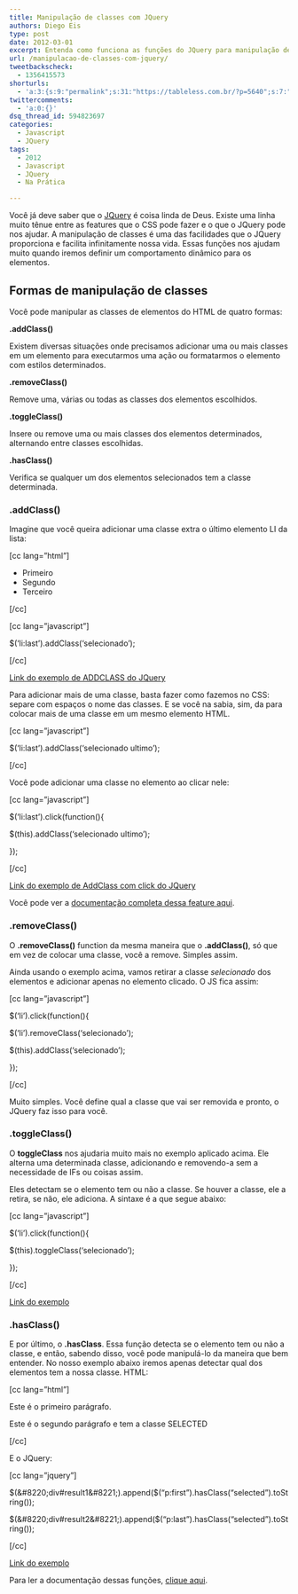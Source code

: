 ```yaml
---
title: Manipulação de classes com JQuery
authors: Diego Eis
type: post
date: 2012-03-01
excerpt: Entenda como funciona as funções do JQuery para manipulação de classes nos elementos do HTML.
url: /manipulacao-de-classes-com-jquery/
tweetbackscheck:
  - 1356415573
shorturls:
  - 'a:3:{s:9:"permalink";s:31:"https://tableless.com.br/?p=5640";s:7:"tinyurl";s:26:"https://tinyurl.com/7b43okt";s:4:"isgd";s:19:"https://is.gd/nYdeqJ";}'
twittercomments:
  - 'a:0:{}'
dsq_thread_id: 594823697
categories:
  - Javascript
  - JQuery
tags:
  - 2012
  - Javascript
  - JQuery
  - Na Prática

---
```

Você já deve saber que o [JQuery][1] é coisa linda de Deus. Existe uma linha muito tênue entre as features que o CSS pode fazer e o que o JQuery pode nos ajudar. A manipulação de classes é uma das facilidades que o JQuery proporciona e facilita infinitamente nossa vida. Essas funções nos ajudam muito quando iremos definir um comportamento dinâmico para os elementos.

## Formas de manipulação de classes

Você pode manipular as classes de elementos do HTML de quatro formas:

**.addClass()**
  
Existem diversas situações onde precisamos adicionar uma ou mais classes em um elemento para executarmos uma ação ou formatarmos o elemento com estilos determinados.

**.removeClass()**
  
Remove uma, várias ou todas as classes dos elementos escolhidos.

**.toggleClass()**
  
Insere ou remove uma ou mais classes dos elementos determinados, alternando entre classes escolhidas.

**.hasClass()**
  
Verifica se qualquer um dos elementos selecionados tem a classe determinada.

### .addClass()

Imagine que você queira adicionar uma classe extra o último elemento LI da lista:

[cc lang=&#8221;html&#8221;]

  * Primeiro
  * Segundo
  * Terceiro

[/cc]

[cc lang=&#8221;javascript&#8221;]
  
$(&#8216;li:last&#8217;).addClass(&#8216;selecionado&#8217;);
  
[/cc]


  
[Link do exemplo de ADDCLASS do JQuery][2]

Para adicionar mais de uma classe, basta fazer como fazemos no CSS: separe com espaços o nome das classes. E se você na sabia, sim, da para colocar mais de uma classe em um mesmo elemento HTML.

[cc lang=&#8221;javascript&#8221;]
  
$(&#8216;li:last&#8217;).addClass(&#8216;selecionado ultimo&#8217;);
  
[/cc]

Você pode adicionar uma classe no elemento ao clicar nele:

[cc lang=&#8221;javascript&#8221;]
  
$(&#8216;li:last&#8217;).click(function(){
      
$(this).addClass(&#8216;selecionado ultimo&#8217;);
  
});
  
[/cc]


  
[Link do exemplo de AddClass com click do JQuery][3]

Você pode ver a [documentação completa dessa feature aqui][4].

### .removeClass()

O **.removeClass()** function da mesma maneira que o **.addClass()**, só que em vez de colocar uma classe, você a remove. Simples assim.

Ainda usando o exemplo acima, vamos retirar a classe _selecionado_ dos elementos e adicionar apenas no elemento clicado. O JS fica assim:

[cc lang=&#8221;javascript&#8221;]
  
$(&#8216;li&#8217;).click(function(){
      
$(&#8216;li&#8217;).removeClass(&#8216;selecionado&#8217;);
      
$(this).addClass(&#8216;selecionado&#8217;);
  
});
  
[/cc]



Muito simples. Você define qual a classe que vai ser removida e pronto, o JQuery faz isso para você.

### .toggleClass()

O **toggleClass** nos ajudaria muito mais no exemplo aplicado acima. Ele alterna uma determinada classe, adicionando e removendo-a sem a necessidade de IFs ou coisas assim.
  
Eles detectam se o elemento tem ou não a classe. Se houver a classe, ele a retira, se não, ele adiciona. A sintaxe é a que segue abaixo:

[cc lang=&#8221;javascript&#8221;]
  
$(&#8216;li&#8217;).click(function(){
      
$(this).toggleClass(&#8216;selecionado&#8217;);
  
});
  
[/cc]


  
[Link do exemplo][5]

### .hasClass()

E por último, o **.hasClass**. Essa função detecta se o elemento tem ou não a classe, e então, sabendo disso, você pode manipulá-lo da maneira que bem entender. No nosso exemplo abaixo iremos apenas detectar qual dos elementos tem a nossa classe. HTML:

[cc lang=&#8221;html&#8221;]

Este é o primeiro parágrafo.

<p class="selected">
  Este é o segundo parágrafo e tem a classe SELECTED
</p>

[/cc]

E o JQuery:

[cc lang=&#8221;jquery&#8221;]
  
$(&#8220;div#result1&#8221;).append($(&#8220;p:first&#8221;).hasClass(&#8220;selected&#8221;).toString());
  
$(&#8220;div#result2&#8221;).append($(&#8220;p:last&#8221;).hasClass(&#8220;selected&#8221;).toString());
  
[/cc]


  
[Link do exemplo][6]

Para ler a documentação dessas funções, [clique aqui][7].

 [1]: https://jquery.com
 [2]: https://jsfiddle.net/tableless/35DJy/
 [3]: https://jsfiddle.net/tableless/JakZ8/
 [4]: https://api.jquery.com/addClass/
 [5]: https://jsfiddle.net/tableless/s76Xc/2/
 [6]: https://jsfiddle.net/tableless/FcTm7/10/
 [7]: https://api.jquery.com/category/manipulation/class-attribute/